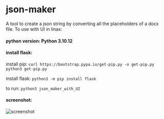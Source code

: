 # json-maker

A tool to create a json string by converting all the placeholders of a docx file.
To use with UI in linax:
#### python version: Python 3.10.12
#### install  flask:
install pip: ```curl https://bootstrap.pypa.io/get-pip.py -o get-pip.py``` <br/>
```python3 get-pip.py```

install flask: ```python3 -m pip install flask```

to run: ```python3 json_maker_with_UI```

#### screenshot:
![screenshot](https://github.com/Y3454R/json-maker/blob/main/Screenshot%20from%202024-03-28%2013-23-19.png)

